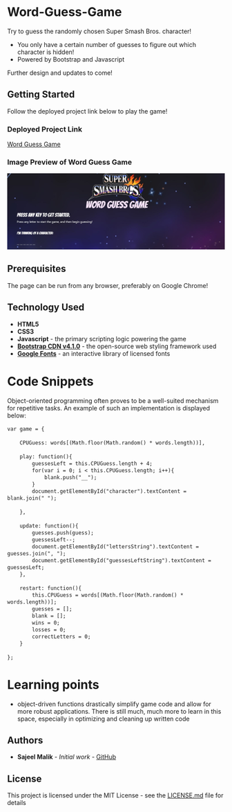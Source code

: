 # Word-Guess-Game

Try to guess the randomly chosen Super Smash Bros. character!

* You only have a certain number of guesses to figure out which character is hidden!
* Powered by Bootstrap and Javascript

Further design and  updates to come!

## Getting Started

Follow the deployed project link below to play the game!

### Deployed Project Link
<!-- make a link to the deployed site -->
 
[Word Guess Game](https://sajeelmalik.github.io/Word-Guess-Game/)


### Image Preview of Word Guess Game
<!-- take a picture of the image and add it into the readme  -->
![Word Guess Game Preview](https://raw.githubusercontent.com/sajeelmalik/Word-Guess-Game/master/assets/images/preview.JPG "Super Smash Bros. Challenge")

## Prerequisites

The page can be run from any browser, preferably on Google Chrome!


## Technology Used

* **HTML5**
* **CSS3** 
* **Javascript** - the primary scripting logic powering the game
* [**Bootstrap CDN v4.1.0**](https://getbootstrap.com/docs/4.1/getting-started/introduction/) - the open-source web styling framework used
* [**Google Fonts**](https://fonts.google.com/) - an interactive library of licensed fonts 

# Code Snippets
<!-- put snippets of code inside ``` ``` so it will look like code -->
<!-- if you want to put blockquotes use a > -->

Object-oriented programming often proves to be a well-suited mechanism for repetitive tasks. An example of such an implementation is displayed below:

```
var game = {

    CPUGuess: words[(Math.floor(Math.random() * words.length))],

    play: function(){
        guessesLeft = this.CPUGuess.length + 4;
        for(var i = 0; i < this.CPUGuess.length; i++){
            blank.push("__");
        }
        document.getElementById("character").textContent = blank.join(" ");

    },

    update: function(){
        guesses.push(guess);  
        guessesLeft--;
        document.getElementById("lettersString").textContent = guesses.join(", ");
        document.getElementById("guessesLeftString").textContent = guessesLeft;
    },

    restart: function(){
        this.CPUGuess = words[(Math.floor(Math.random() * words.length))];
        guesses = [];
        blank = [];
        wins = 0;
        losses = 0;
        correctLetters = 0;
    }

};

```

# Learning points
<!-- Learning points where you would write what you thought was helpful -->
* object-driven functions drastically simplify game code and allow for more robust applications. There is still much, much more to learn in this space, especially in optimizing and cleaning up written code 



## Authors

* **Sajeel Malik** - *Initial work* - [GitHub](https://github.com/sajeelmalik)

## License

This project is licensed under the MIT License - see the [LICENSE.md](LICENSE.md) file for details
